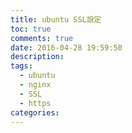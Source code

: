 ```yaml
---
title: ubuntu SSL設定
toc: true
comments: true
date: 2016-04-28 19:59:50
description:
tags:
  - ubuntu
  - nginx
  - SSL
  - https
categories:
---
```

